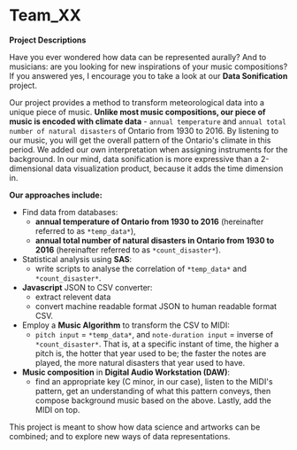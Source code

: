 # Team_XX
**Project Descriptions**

Have you ever wondered how data can be represented aurally? And to musicians: are you looking for new inspirations of your music compositions? If you answered yes, I encourage you to take a look at our **Data Sonification** project. 

Our project provides a method to transform meteorological data into a unique piece of music. **Unlike most music compositions, our piece of music is encoded with climate data** - `annual temperature` and `annual total number of natural disasters` of Ontario from 1930 to 2016. By listening to our music, you will get the overall pattern of the Ontario's climate in this period. We added our own interpretation when assigning instruments for the background. In our mind, data sonification is more expressive than a 2-dimensional data visualization product, because it adds the time dimension in. 

**Our approaches include:**
- Find data from databases: 
  + **annual temperature of Ontario from 1930 to 2016** (hereinafter referred to as `*temp_data*`), 
  + **annual total number of natural disasters in Ontario from 1930 to 2016** (hereinafter referred to as `*count_disaster*`).
- Statistical analysis using **SAS**: 
  + write scripts to analyse the correlation of `*temp_data*` and `*count_disaster*`. 
- **Javascript** JSON to CSV converter: 
  + extract relevent data
  + convert machine readable format JSON to human readable format CSV.
- Employ a **Music Algorithm** to transform the CSV to MIDI: 
  + `pitch input` = `*temp_data*`, and `note-duration input` = inverse of `*count_disaster*`. That is, at a specific instant of time, the higher a pitch is, the hotter that year used to be; the faster the notes are played, the more natural disasters that year used to have.
- **Music composition** in **Digital Audio Workstation (DAW)**: 
  + find an appropriate key (C minor, in our case), listen to the MIDI's pattern, get an understanding of what this pattern conveys, then compose background music based on the above. Lastly, add the MIDI on top. 

This project is meant to show how data science and artworks can be combined; and to explore new ways of data representations.


